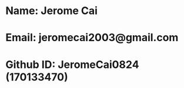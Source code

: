<h1>Name: Jerome Cai<h1>
<h1>Email: jeromecai2003@gmail.com<h1>
Github ID: JeromeCai0824 (170133470)